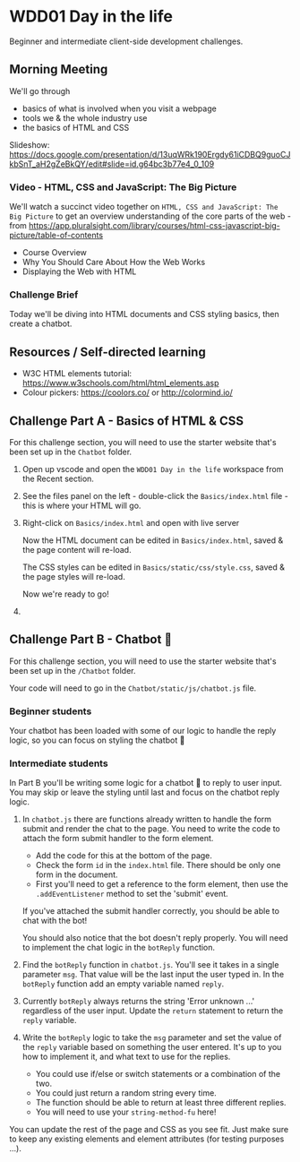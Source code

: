 # WDD01 Day in the life

Beginner and intermediate client-side development challenges.

## Morning Meeting

We'll go through
- basics of what is involved when you visit a webpage
- tools we & the whole industry use
- the basics of HTML and CSS

Slideshow: https://docs.google.com/presentation/d/13uqWRk190Ergdy61iCDBQ9guoCJkbSnT_aH2gZeBkQY/edit#slide=id.g64bc3b77e4_0_109

### Video - HTML, CSS and JavaScript: The Big Picture

We'll watch a succinct video together on `HTML, CSS and JavaScript: The Big Picture` to get an overview understanding of the core parts of the web - from https://app.pluralsight.com/library/courses/html-css-javascript-big-picture/table-of-contents

 * Course Overview
 * Why You Should Care About How the Web Works
 * Displaying the Web with HTML

### Challenge Brief

Today we'll be diving into HTML documents and CSS styling basics,
then create a chatbot.

## Resources / Self-directed learning

- W3C HTML elements tutorial: https://www.w3schools.com/html/html_elements.asp
- Colour pickers: https://coolors.co/ or http://colormind.io/

## Challenge Part A - Basics of HTML & CSS

For this challenge section, you will need to use the starter website that's been set up in the `Chatbot` folder.

1. Open up vscode and open the `WDD01 Day in the life` workspace from the Recent section.
2. See the files panel on the left - double-click the `Basics/index.html` file - this is where your HTML will go.
3. Right-click on `Basics/index.html` and open with live server

   Now the HTML document can be edited in `Basics/index.html`, saved & the page content will re-load.

   The CSS styles can be edited in `Basics/static/css/style.css`, saved & the page styles will re-load.

   Now we're ready to go!

4.

## Challenge Part B - Chatbot 🤖

For this challenge section, you will need to use the starter website that's been set up in the `/Chatbot` folder.

Your code will need to go in the `Chatbot/static/js/chatbot.js` file.


### Beginner students

Your chatbot has been loaded with some of our logic to handle the reply logic, so you can focus on styling the chatbot 🤖

### Intermediate students

In Part B you'll be writing some logic for a chatbot 🤖 to reply to user input. You may skip or leave the  styling until last and focus on the chatbot reply logic.

1. In `chatbot.js` there are functions already written to handle the form submit and render the chat to the page. You need to write the code to attach the form submit handler to the form element.
    * Add the code for this at the bottom of the page.
    * Check the form `id` in the `index.html` file. There should be only one form in the document.
    * First you'll need to get a reference to the form element, then use the `.addEventListener` method to set the 'submit' event.

    If you've attached the submit handler correctly, you should be able to chat with the bot!

    You should also notice that the bot doesn't reply properly. You will need to implement the chat logic in the `botReply` function.

2. Find the `botReply` function in `chatbot.js`. You'll see it takes in a single parameter `msg`. That value will be the last input the user typed in. In the `botReply` function add an empty variable named `reply`.
3. Currently `botReply` always returns the string 'Error unknown ...' regardless of the user input. Update the `return` statement to return the `reply` variable.
4. Write the `botReply` logic to take the `msg` parameter and set the value of the `reply` variable based on something the user entered. It's up to you how to implement it, and what text to use for the replies.
    * You could use if/else or switch statements or a combination of the two.
    * You could just return a random string every time.
    * The function should be able to return at least three different replies.
    * You will need to use your `string-method-fu` here!

You can update the rest of the page and CSS as you see fit. Just make sure to keep any existing elements and element attributes (for testing purposes ...).

